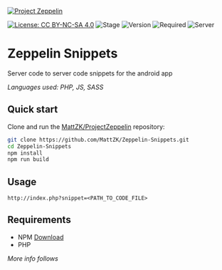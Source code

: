 [![Project Zeppelin](https://raw.githubusercontent.com/MattZK/ProjectZeppelin/master/src/img/project-zeppelin-readme.png)](https://mattzk.github.io/ProjectZeppelin)

[![License: CC BY-NC-SA 4.0](https://img.shields.io/badge/License-CC%20BY--NC--SA%204.0-lightgrey.svg)](https://creativecommons.org/licenses/by-nc-sa/4.0/)
![Stage](https://img.shields.io/badge/Stage-Beta-orange.svg)
![Version](https://img.shields.io/badge/Version-1.0-green.svg)
![Required](https://img.shields.io/badge/Requires-NPM-green.svg)
![Server](https://img.shields.io/badge/Server-PHP-green.svg)
# Zeppelin Snippets
Server code to server code snippets for the android app

*Languages used: PHP, JS, SASS*

## Quick start

Clone and run the
[MattZK/ProjectZeppelin](https://github.com/MattZK/ProjectZeppelin.git)
repository:

```sh
git clone https://github.com/MattZK/Zeppelin-Snippets.git
cd Zeppelin-Snippets
npm install
npm run build
```

## Usage
`http://index.php?snippet=<PATH_TO_CODE_FILE>`

## Requirements

* NPM [Download](https://nodejs.org/en/)
* PHP

*More info follows*